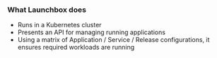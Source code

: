 ### What Launchbox does 

 - Runs in a Kubernetes cluster 
 - Presents an API for managing running applications 
 - Using a matrix of Application / Service / Release configurations, it ensures required workloads are running

